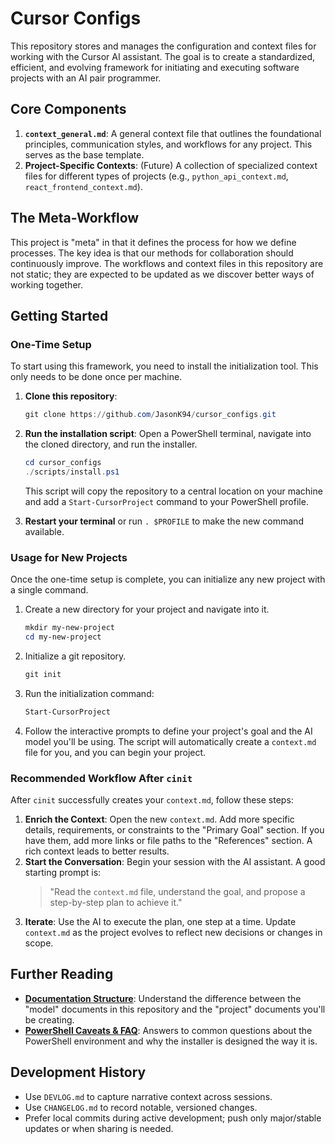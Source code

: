 # Cursor Configs

This repository stores and manages the configuration and context files for working with the Cursor AI assistant. The goal is to create a standardized, efficient, and evolving framework for initiating and executing software projects with an AI pair programmer.

## Core Components

1.  **`context_general.md`**: A general context file that outlines the foundational principles, communication styles, and workflows for any project. This serves as the base template.
2.  **Project-Specific Contexts**: (Future) A collection of specialized context files for different types of projects (e.g., `python_api_context.md`, `react_frontend_context.md`).

## The Meta-Workflow

This project is "meta" in that it defines the process for how we define processes. The key idea is that our methods for collaboration should continuously improve. The workflows and context files in this repository are not static; they are expected to be updated as we discover better ways of working together.

## Getting Started

### One-Time Setup

To start using this framework, you need to install the initialization tool. This only needs to be done once per machine.

1.  **Clone this repository**:
    ```powershell
    git clone https://github.com/JasonK94/cursor_configs.git
    ```

2.  **Run the installation script**:
    Open a PowerShell terminal, navigate into the cloned directory, and run the installer.
    ```powershell
    cd cursor_configs
    ./scripts/install.ps1
    ```
    This script will copy the repository to a central location on your machine and add a `Start-CursorProject` command to your PowerShell profile.

3.  **Restart your terminal** or run `. $PROFILE` to make the new command available.

### Usage for New Projects

Once the one-time setup is complete, you can initialize any new project with a single command.

1.  Create a new directory for your project and navigate into it.
    ```powershell
    mkdir my-new-project
    cd my-new-project
    ```
2.  Initialize a git repository.
    ```powershell
    git init
    ```
3.  Run the initialization command:
    ```powershell
    Start-CursorProject
    ```
4.  Follow the interactive prompts to define your project's goal and the AI model you'll be using. The script will automatically create a `context.md` file for you, and you can begin your project.

### Recommended Workflow After `cinit`

After `cinit` successfully creates your `context.md`, follow these steps:

1.  **Enrich the Context**: Open the new `context.md`. Add more specific details, requirements, or constraints to the "Primary Goal" section. If you have them, add more links or file paths to the "References" section. A rich context leads to better results.
2.  **Start the Conversation**: Begin your session with the AI assistant. A good starting prompt is:
    > "Read the `context.md` file, understand the goal, and propose a step-by-step plan to achieve it."
3.  **Iterate**: Use the AI to execute the plan, one step at a time. Update `context.md` as the project evolves to reflect new decisions or changes in scope.

## Further Reading

-   **[Documentation Structure](./docs/project_structure.md)**: Understand the difference between the "model" documents in this repository and the "project" documents you'll be creating.
-   **[PowerShell Caveats & FAQ](./docs/powershell_caveats.md)**: Answers to common questions about the PowerShell environment and why the installer is designed the way it is.

## Development History

- Use `DEVLOG.md` to capture narrative context across sessions.
- Use `CHANGELOG.md` to record notable, versioned changes.
- Prefer local commits during active development; push only major/stable updates or when sharing is needed.

